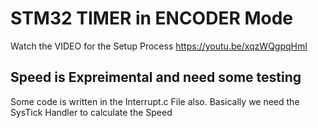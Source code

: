 # STM32 TIMER in ENCODER Mode

Watch the VIDEO for the Setup Process https://youtu.be/xqzWQgpqHmI

## Speed is Expreimental and need some testing

Some code is written in the Interrupt.c File also. Basically we need the SysTick Handler to calculate the Speed

